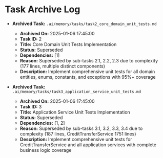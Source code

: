 # Task Archive Log

- **Archived Task:** `.ai/memory/tasks/task2_core_domain_unit_tests.md`
  - **Archived On:** 2025-01-06 17:45:00
  - **Task ID:** 2
  - **Title:** Core Domain Unit Tests Implementation
  - **Status:** Superseded
  - **Dependencies:** [1]
  - **Reason:** Superseded by sub-tasks 2.1, 2.2, 2.3 due to complexity (177 lines, multiple distinct components)
  - **Description:** Implement comprehensive unit tests for all domain entities, enums, constants, and exceptions with 95%+ coverage

- **Archived Task:** `.ai/memory/tasks/task3_application_service_unit_tests.md`
  - **Archived On:** 2025-01-06 17:45:00
  - **Task ID:** 3
  - **Title:** Application Service Unit Tests Implementation
  - **Status:** Superseded
  - **Dependencies:** [1, 2]
  - **Reason:** Superseded by sub-tasks 3.1, 3.2, 3.3, 3.4 due to complexity (187 lines, CreditTransferService 1751 lines)
  - **Description:** Implement comprehensive unit tests for CreditTransferService and all application services with complete business logic coverage
